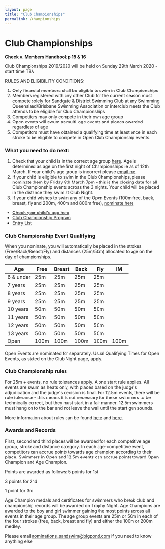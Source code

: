 ```yaml
---
layout: page
title: "Club Championships"
permalink: /championships
---
```

# Club Championships
**Check v. Members Handbook p 15 & 16**

Club Championships 2019/2020 will be held on Sunday 29th March 2020 - start time TBA 

RULES AND ELIGIBILITY CONDITIONS:
1.	Only financial members shall be eligible to swim in Club Championships
2.	Members registered with any other Club for the current season must compete solely for Sandgate & District Swimming Club at any Swimming Queensland/Brisbane Swimming Association or interclub meets the Club attends to be eligible for Club Championships
3.	Competitors may only compete in their own age group
4.	Open events will swum as multi-age events and places awarded regardless of age
5.	Competitors must have obtained a qualifying time at least once in each stroke to be eligible to compete in Open Club Championship events.

### What you need to do next:

1. Check that your child is in the correct age group [here](files/2018-19%20season%20top%20times%2026%20feb%202019.pdf).  Age is determined as age on the first night of Championships ie as of 12th March. If your child's age group is incorrect please [email me](mailto:nominations_sandswim@bigpond.com?subject=My%20child's%20age%20is%20wrong&body=Hi%20Pippa%0APlease%20correct%20my%20child's%20age%20in%20the%20entries%20list.%0AName%3A%0ADOB%3A%0A%0AThanks).
2. If your child is eligible to swim in the Club Championships, please [nominate](mailto:nominations_sandswim@bigpond.com?subject=Nominations%20for%20Club%20Championships&body=Please%20nominate%20(name)%20for%20the%20following%20Championship%20events%3A%0AChoose%20one%20or%20more%20-%20%20Free%2FBreast%2FBack%2FFly%0A%0A(delete%20below%20if%20your%20child%20does%20not%20want%20to%20swim%20the%20IM)%0AMy%20child%20has%20swim%20the%20IM%20(insert%20distance%20-%20100m%20or%20200m%20here)%20and%20would%20like%20to%20nominate%20for%20this%20at%20Championships) them by Friday 8th March 7pm - this is the closing date for all Club Championship events across the 3 nights.  Your child will be placed in the distance they swim at Club Night.
3. If your child wishes to swim any of the Open Events (100m free, back, breast, fly and 200m, 400m and 800m free), [nominate here](mailto:nominations_sandswim@bigpond.com?subject=Open%20event%20nominations&body=Please%20nominate%20my%20child%20for%20open%20events%3A%0AName%3A%0AOpen%20event%2Fs%3A)


* [Check your child's age here](files/2018-19%20season%20top%20times%2026%20feb%202019.pdf)
* [Club Championship Program](files/SANDGATE%20SWIMMING%20CLUB%202019%20CHAMPIONSHIPS%20PROGRAM.pdf)
* [Entry List](files/club%20championships%20entry%20list%202019.pdf)

### Club Championship Event Qualifying 
When you nominate, you will automatically be placed in the strokes (Free/Back/Breast/Fly) and distances (25m/50m) allocated to age on the day of championships. 

Age | Free | Breast | Back | Fly | IM
--- | --- | --- | --- | --- | ---
6 & under | 25m | 25m | 25m | 25m | 
7 years | 25m | 25m | 25m | 25m | 
8 years | 25m | 25m | 25m | 25m | 
9 years | 25m | 25m | 25m | 25m | 
10 years | 50m | 50m | 50m | 50m | 
11 years | 50m | 50m | 50m | 50m | 
12 years | 50m | 50m | 50m | 50m | 
13 years | 50m | 50m | 50m | 50m | 
Open | 100m | 100m | 100m | 100m | 100m

Open Events are nominated for separately.  Usual Qualifying Times for Open Events, as stated on the Club Night page, apply.
  
### Club Championship rules
For 25m + events, no rule tolerances apply. A one start rule applies. All events are swum as heats only, with places based on the judge's adjudication and the judge's decision is final.
For 12.5m events, there will be rule tolerance - this means it is not necessary for these swimmers to be technically correct, but they must start in a fair manner. 12.5m swimmers must hang on to the bar and not leave the wall until the start gun sounds.

More information about rules can be found [here](files/Basic%20guide%20and%20rules.pdf) and [here](files/rules%20for%20club%20championships.pdf).

### Awards and Records
First, second and third places will be awarded for each competitive age group, stroke and distance category. In each age-competitive event, competitors can accrue points towards age champion according to their place. Swimmers in Open and 12.5m events can accrue points toward Open Champion and Age Champion. 

Points are awarded as follows:
5 points for 1st

3 points for 2nd

1 point for 3rd

Age Champion medals and certificates for swimmers who break club and championship records will be awarded on Trophy Night. Age Champions are awarded to the boy and girl swimmer gaining the most points across all events in their age group. The age group events are 25m or 50m in each of the four strokes (free, back, breast and fly) and either the 100m or 200m medley. 

Please email <nominations_sandswim@bigpond.com> if you need to know anything else.
